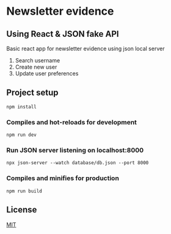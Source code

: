 # Newsletter evidence
## Using React & JSON fake API
Basic react app for newsletter evidence using json local server
1) Search username
2) Create new user
3) Update user preferences

## Project setup
```
npm install
```

### Compiles and hot-reloads for development
```
npm run dev
```
### Run JSON server listening on localhost:8000
```
npx json-server --watch database/db.json --port 8000
```

### Compiles and minifies for production
```
npm run build
```

## License
[MIT](https://choosealicense.com/licenses/mit/)